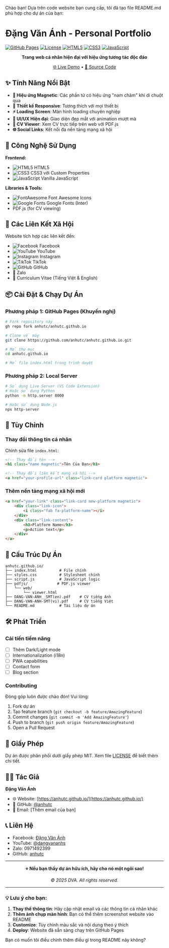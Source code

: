 Chào bạn! Dựa trên code website bạn cung cấp, tôi đã tạo file README.md phù hợp cho dự án của bạn:

# Đặng Văn Ánh - Personal Portfolio

[![GitHub Pages](https://img.shields.io/badge/GitHub%20Pages-Live-brightgreen?logo=github)](https://anhutc.github.io/)
[![License](https://img.shields.io/badge/License-MIT-blue.svg)](LICENSE)
[![HTML5](https://skillicons.dev/icons?i=html)](https://developer.mozilla.org/en-US/docs/Web/HTML)
[![CSS3](https://skillicons.dev/icons?i=css)](https://developer.mozilla.org/en-US/docs/Web/CSS)
[![JavaScript](https://skillicons.dev/icons?i=js)](https://developer.mozilla.org/en-US/docs/Web/JavaScript)

<div align="center">
  
**Trang web cá nhân hiện đại với hiệu ứng tương tác độc đáo**

[🌐 Live Demo](https://anhutc.github.io/) • [📁 Source Code](https://github.com/anhutc/anhutc.github.io)

</div>

## ✨ Tính Năng Nổi Bật

- **🎯 Hiệu ứng Magnetic**: Các phần tử có hiệu ứng "nam châm" khi di chuột qua
- **📱 Thiết kế Responsive**: Tương thích với mọi thiết bị
- **⚡ Loading Screen**: Màn hình loading chuyên nghiệp
- **🎨 UI/UX Hiện đại**: Giao diện đẹp mắt với animation mượt mà
- **📄 CV Viewer**: Xem CV trực tiếp trên web với PDF.js
- **🌐 Social Links**: Kết nối đa nền tảng mạng xã hội

## 🚀 Công Nghệ Sử Dụng

**Frontend:**
- ![HTML5](https://skillicons.dev/icons?i=html) HTML5
- ![CSS3](https://skillicons.dev/icons?i=css) CSS3 với Custom Properties
- ![JavaScript](https://skillicons.dev/icons?i=js) Vanilla JavaScript

**Libraries & Tools:**
- ![FontAwesome](https://skillicons.dev/icons?i=fontawesome) Font Awesome Icons
- ![Google Fonts](https://skillicons.dev/icons?i=google) Google Fonts (Inter)
- PDF.js (for CV viewing)

## 🎯 Các Liên Kết Xã Hội

Website tích hợp các liên kết đến:

- ![Facebook](https://skillicons.dev/icons?i=facebook) Facebook
- ![YouTube](https://skillicons.dev/icons?i=youtube) YouTube  
- ![Instagram](https://skillicons.dev/icons?i=instagram) Instagram
- ![TikTok](https://skillicons.dev/icons?i=tiktok) TikTok
- ![GitHub](https://skillicons.dev/icons?i=github) GitHub
- 💬 Zalo
- 📄 Curriculum Vitae (Tiếng Việt & English)

## 📦 Cài Đặt & Chạy Dự Án

### Phương pháp 1: GitHub Pages (Khuyến nghị)
```bash
# Fork repository này
gh repo fork anhutc/anhutc.github.io

# Clone về máy
git clone https://github.com/anhutc/anhutc.github.io.git

# Mở thư mục
cd anhutc.github.io

# Mở file index.html trong trình duyệt
```

### Phương pháp 2: Local Server
```bash
# Sử dụng Live Server (VS Code Extension)
# Hoặc sử dụng Python
python -m http.server 8000

# Hoặc sử dụng Node.js
npx http-server
```

## 🎨 Tùy Chỉnh

### Thay đổi thông tin cá nhân
Chỉnh sửa file `index.html`:
```html
<!-- Thay đổi tên -->
<h1 class="name magnetic">Tên Của Bạn</h1>

<!-- Thay đổi liên kết mạng xã hội -->
<a href="your-profile-url" class="link-card platform magnetic">
```

### Thêm nền tảng mạng xã hội mới
```html
<a href="your-link" class="link-card new-platform magnetic">
    <div class="link-icon">
        <i class="fab fa-platform-name"></i>
    </div>
    <div class="link-content">
        <h3>Platform Name</h3>
        <p>Action text</p>
    </div>
</a>
```

## 📁 Cấu Trúc Dự Án

```
anhutc.github.io/
├── index.html          # File chính
├── styles.css          # Stylesheet chính
├── script.js           # JavaScript logic
├── pdfjs/             # PDF.js viewer
│   └── web/
│       └── viewer.html
├── DANG-VAN-ANH__SMT(en).pdf    # CV tiếng Anh
├── DANG-VAN-ANH-SMT(vi).pdf     # CV tiếng Việt
└── README.md           # Tài liệu dự án
```

## 🛠️ Phát Triển

### Cải tiến tiềm năng
- [ ] Thêm Dark/Light mode
- [ ] Internationalization (i18n)
- [ ] PWA capabilities
- [ ] Contact form
- [ ] Blog section

### Contributing
Đóng góp luôn được chào đón! Vui lòng:
1. Fork dự án
2. Tạo feature branch (`git checkout -b feature/AmazingFeature`)
3. Commit changes (`git commit -m 'Add AmazingFeature'`)
4. Push to branch (`git push origin feature/AmazingFeature`)
5. Open a Pull Request

## 📄 Giấy Phép

Dự án được phân phối dưới giấy phép MIT. Xem file [LICENSE](LICENSE) để biết thêm chi tiết.

## 👨‍💻 Tác Giả

**Đặng Văn Ánh**
- 🌐 Website: [https://anhutc.github.io/](https://anhutc.github.io/)
- 💼 GitHub: [@anhutc](https://github.com/anhutc)
- 📧 Email: [Thêm email của bạn]

## 📞 Liên Hệ

- Facebook: [Đặng Văn Ánh](https://www.facebook.com/dangvananhs)
- YouTube: [@dangvananhs](https://www.youtube.com/@dangvananhs)
- Zalo: 0971492399
- GitHub: [anhutc](https://github.com/anhutc)

---

<div align="center">

**⭐ Nếu bạn thấy dự án hữu ích, hãy cho nó một ngôi sao!**

*© 2025 DVA. All rights reserved.*

</div>

---

### 💡 Lưu ý cho bạn:
1. **Thay thế thông tin**: Hãy cập nhật email và các thông tin cá nhân khác
2. **Thêm ảnh chụp màn hình**: Bạn có thể thêm screenshot website vào README
3. **Customize**: Tùy chỉnh màu sắc và nội dung theo ý thích
4. **Deploy**: Website đã sẵn sàng chạy trên GitHub Pages

Bạn có muốn tôi điều chỉnh thêm điều gì trong README này không?
